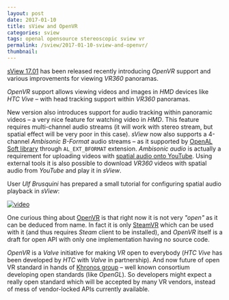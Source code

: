 ```yaml
---
layout: post
date: 2017-01-10
title: sView and OpenVR
categories: sview
tags: openal opensource stereoscopic sview vr
permalink: /sview/2017-01-10-sview-and-openvr/
thumbnail:
---
```


[sView 17.01](https://sview.ru/en/download/) has been released recently introducing *OpenVR* support and various improvements for viewing *VR360* panoramas.

*OpenVR* support allows viewing videos and images in *HMD* devices like *HTC Vive* – with head tracking support within *VR360* panoramas.

<!--break-->

New version also introduces support for audio tracking within panoramic videos – a very nice feature for watching video in *HMD*.
This feature requires multi-channel audio streams (it will work with stereo stream, but spatial effect will be very poor in this case).
*sView* now also supports a 4-channel *Ambisonic B-Format* audio streams – as it supported by [OpenAL Soft library](https://www.openal-soft.org/) through `AL_EXT_BFORMAT` extension.
*Ambisonic audio* is actually a requirement for uploading videos with [spatial audio onto YouTube](https://support.google.com/youtube/answer/6395969?hl=en).
Using external tools it is also possible to download *VR360* videos with spatial audio from *YouTube* and play it in *sView*.

User *Ulf Brusquini* has prepared a small tutorial for configuring spatial audio playback in *sView*:

[![video](https://img.youtube.com/vi/7W4HwvMU6MQ/0.jpg)](https://www.youtube.com/watch?v=7W4HwvMU6MQ)

One curious thing about [OpenVR](https://github.com/ValveSoftware/openvr) is that right now it is not very *"open"* as it can be deduced from name.
In fact it is only [SteamVR](https://store.steampowered.com/steamvr) which can be used with it (and thus requires *Steam* client to be installed),
and *OpenVR* itself is a draft for open API with only one implementation having no source code.

*OpenVR* is a *Valve* initiative for making *VR* open to everybody (*HTC Vive* has been developed by *HTC* with *Valve* in partnership).
And now future of open VR standard in hands of [Khronos group](https://www.khronos.org/news/press/khronos-announces-vr-standards-initiative) – well known consortium developing open standards (like *OpenGL*).
So developers might expect a really open standard which will be accepted by many VR vendors, instead of mess of vendor-locked APIs currently available.
